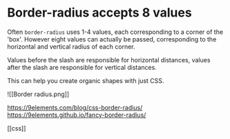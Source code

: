 # Border-radius accepts 8 values

Often `border-radius` uses 1-4 values, each corresponding to a corner of the 'box'. However eight values can actually be passed, corresponding to the horizontal and vertical radius of each corner.

Values before the slash are responsible for horizontal distances, values after the slash are responsible for vertical distances.

This can help you create organic shapes with just CSS.

![[Border radius.png]]

https://9elements.com/blog/css-border-radius/
https://9elements.github.io/fancy-border-radius/

[[css]]